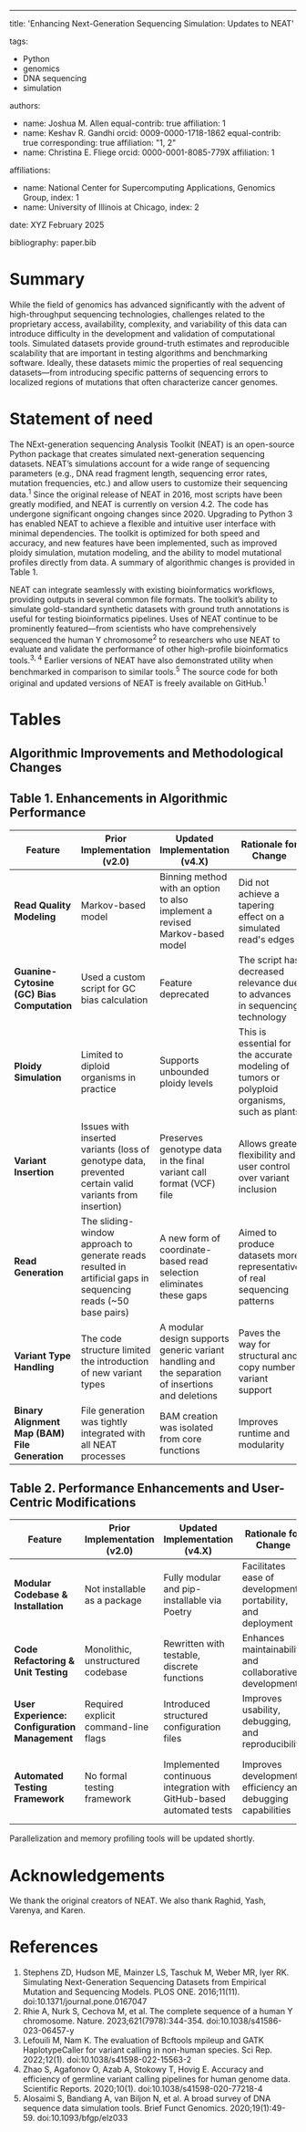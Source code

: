 ---
title: 'Enhancing Next-Generation Sequencing Simulation: Updates to NEAT'

tags:
  - Python
  - genomics
  - DNA sequencing
  - simulation

authors:
  - name: Joshua M. Allen
    equal-contrib: true
    affiliation: 1
  - name: Keshav R. Gandhi
    orcid: 0009-0000-1718-1862
    equal-contrib: true
    corresponding: true
    affiliation: "1, 2"
  - name: Christina E. Fliege
    orcid: 0000-0001-8085-779X
    affiliation: 1

affiliations:
 - name: National Center for Supercomputing Applications, Genomics Group, 
   index: 1
 - name: University of Illinois at Chicago, 
   index: 2

date: XYZ February 2025

bibliography: paper.bib

# Summary

While the field of genomics has advanced significantly with the advent of high-throughput sequencing technologies, challenges related to the proprietary access, availability, complexity, and variability of this data can introduce difficulty in the development and validation of computational tools. Simulated datasets provide ground-truth estimates and reproducible scalability that are important in testing algorithms and benchmarking software. Ideally, these datasets mimic the properties of real sequencing datasets—from introducing specific patterns of sequencing errors to localized regions of mutations that often characterize cancer genomes.

# Statement of need

The NExt-generation sequencing Analysis Toolkit (NEAT) is an open-source Python package that creates simulated next-generation sequencing datasets. NEAT’s simulations account for a wide range of sequencing parameters (e.g., DNA read fragment length, sequencing error rates, mutation frequencies, etc.) and allow users to customize their sequencing data.<sup>1</sup> Since the original release of NEAT in 2016, most scripts have been greatly modified, and NEAT is currently on version 4.2. The code has undergone significant ongoing changes since 2020. Upgrading to Python 3 has enabled NEAT to achieve a flexible and intuitive user interface with minimal dependencies. The toolkit is optimized for both speed and accuracy, and new features have been implemented, such as improved ploidy simulation, mutation modeling, and the ability to model mutational profiles directly from data. A summary of algorithmic changes is provided in Table 1.

NEAT can integrate seamlessly with existing bioinformatics workflows, providing outputs in several common file formats. The toolkit’s ability to simulate gold-standard synthetic datasets with ground truth annotations is useful for testing bioinformatics pipelines. Uses of NEAT continue to be prominently featured—from scientists who have comprehensively sequenced the human Y chromosome<sup>2</sup> to researchers who use NEAT to evaluate and validate the performance of other high-profile bioinformatics tools.<sup>3, 4</sup> Earlier versions of NEAT have also demonstrated utility when benchmarked in comparison to similar tools.<sup>5</sup> The source code for both original and updated versions of NEAT is freely available on GitHub.<sup>1</sup>

# Tables

## Algorithmic Improvements and Methodological Changes

## Table 1. Enhancements in Algorithmic Performance

| Feature | Prior Implementation (v2.0) | Updated Implementation (v4.X) | Rationale for Change | Demonstrated Improvement |
|---------|------------------------------|--------------------------------|----------------------|-------------------------|
| **Read Quality Modeling** | Markov-based model | Binning method with an option to also implement a revised Markov-based model | Did not achieve a tapering effect on a simulated read's edges | The tapering effect was achieved with the revised Markov model |
| **Guanine-Cytosine (GC) Bias Computation** | Used a custom script for GC bias calculation | Feature deprecated | The script has decreased relevance due to advances in sequencing technology | Reduced runtime and absence of reported bugs |
| **Ploidy Simulation** | Limited to diploid organisms in practice | Supports unbounded ploidy levels | This is essential for the accurate modeling of tumors or polyploid organisms, such as plants | Inputs of ploidy greater than two and fractional ploidies will correctly simulate reads |
| **Variant Insertion** | Issues with inserted variants (loss of genotype data, prevented certain valid variants from insertion) | Preserves genotype data in the final variant call format (VCF) file | Allows greater flexibility and user control over variant inclusion | Improved accuracy of inserted variants (long variant support still in progress) |
| **Read Generation** | The sliding-window approach to generate reads resulted in artificial gaps in sequencing reads (~50 base pairs) | A new form of coordinate-based read selection eliminates these gaps | Aimed to produce datasets more representative of real sequencing patterns | Elimination of artificial gaps |
| **Variant Type Handling** | The code structure limited the introduction of new variant types | A modular design supports generic variant handling and the separation of insertions and deletions | Paves the way for structural and copy number variant support | More flexible insertion handling and future extensibility |
| **Binary Alignment Map (BAM) File Generation** | File generation was tightly integrated with all NEAT processes | BAM creation was isolated from core functions | Improves runtime and modularity | BAM generation can now be toggled independently |

## Table 2. Performance Enhancements and User-Centric Modifications

| Feature | Prior Implementation (v2.0) | Updated Implementation (v4.X) | Rationale for Change | Demonstrated Improvement |
|---------|------------------------------|--------------------------------|----------------------|-------------------------|
| **Modular Codebase & Installation** | Not installable as a package | Fully modular and pip-installable via Poetry | Facilitates ease of development, portability, and deployment | Reduced dependencies, improved maintainability |
| **Code Refactoring & Unit Testing** | Monolithic, unstructured codebase | Rewritten with testable, discrete functions | Enhances maintainability and collaborative development | Improved code readability and integrity |
| **User Experience: Configuration Management** | Required explicit command-line flags | Introduced structured configuration files | Improves usability, debugging, and reproducibility | Simplified interface, increased accessibility |
| **Automated Testing Framework** | No formal testing framework | Implemented continuous integration with GitHub-based automated tests | Improves development efficiency and debugging capabilities | Enhanced detection of random bugs and user issues (e.g., file handling) |

Parallelization and memory profiling tools will be updated shortly.

# Acknowledgements

We thank the original creators of NEAT. We also thank Raghid, Yash, Varenya, and Karen.

# References
1.	Stephens ZD, Hudson ME, Mainzer LS, Taschuk M, Weber MR, Iyer RK. Simulating Next-Generation Sequencing Datasets from Empirical Mutation and Sequencing Models. PLOS ONE. 2016;11(11). doi:10.1371/journal.pone.0167047
2.	Rhie A, Nurk S, Cechova M, et al. The complete sequence of a human Y chromosome. Nature. 2023;621(7978):344-354. doi:10.1038/s41586-023-06457-y
3.	Lefouili M, Nam K. The evaluation of Bcftools mpileup and GATK HaplotypeCaller for variant calling in non-human species. Sci Rep. 2022;12(1). doi:10.1038/s41598-022-15563-2
4.	Zhao S, Agafonov O, Azab A, Stokowy T, Hovig E. Accuracy and efficiency of germline variant calling pipelines for human genome data. Scientific Reports. 2020;10(1). doi:10.1038/s41598-020-77218-4
5.	Alosaimi S, Bandiang A, van Biljon N, et al. A broad survey of DNA sequence data simulation tools. Brief Funct Genomics. 2020;19(1):49-59. doi:10.1093/bfgp/elz033
